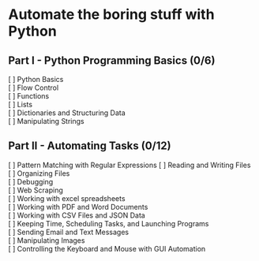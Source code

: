 # Automate the boring stuff with Python

## Part I - Python Programming Basics  (0/6)  
[ ] Python Basics  
[ ] Flow Control  
[ ] Functions  
[ ] Lists  
[ ] Dictionaries and Structuring Data  
[ ] Manipulating Strings

## Part II - Automating Tasks  (0/12)
[ ] Pattern Matching with Regular Expressions
[ ] Reading and Writing Files  
[ ] Organizing Files  
[ ] Debugging  
[ ] Web Scraping  
[ ] Working with excel spreadsheets  
[ ] Working with PDF and Word Documents  
[ ] Working with CSV Files and JSON Data  
[ ] Keeping Time, Scheduling Tasks, and Launching Programs  
[ ] Sending Email and Text Messages  
[ ] Manipulating Images  
[ ] Controlling the Keyboard and Mouse with GUI Automation  
